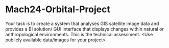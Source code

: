 # Mach24-Orbital-Project
Your task is to create a system that analyses GIS satellite image data and provides a BI solution/ GUI interface that displays changes within natural or anthropological environments. This is the technical assessment. &lt;Use publicly available data/images for your project>
